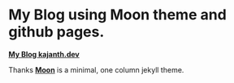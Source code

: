 # My Blog using Moon theme and github pages. 

**[My Blog kajanth.dev](https://www.kajanth.dev)**
  
Thanks
**[Moon](https://taylantatli.github.io/Moon)** is a minimal, one column jekyll theme.
